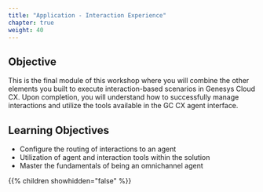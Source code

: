 ```yaml
---
title: "Application - Interaction Experience"
chapter: true
weight: 40
---
```


## Objective

This is the final module of this workshop where you will combine the other elements you built to execute interaction-based scenarios in Genesys Cloud CX. Upon completion, you will understand how to successfully manage interactions and utilize the tools available in the GC CX agent interface.

## Learning Objectives
- Configure the routing of interactions to an agent
- Utilization of agent and interaction tools within the solution
- Master the fundamentals of being an omnichannel agent

{{% children showhidden="false" %}}
